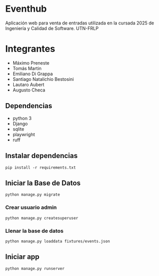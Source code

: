 # Eventhub

Aplicación web para venta de entradas utilizada en la cursada 2025 de Ingeniería y Calidad de Software. UTN-FRLP

# Integrantes
- Máximo Preneste
- Tomás Martin
- Emiliano Di Grappa
- Santiago Natalichio Bestosini
- Lautaro Aubert
- Augusto Checa
## Dependencias

- python 3
- Django
- sqlite
- playwright
- ruff

## Instalar dependencias

`pip install -r requirements.txt`

## Iniciar la Base de Datos

`python manage.py migrate`

### Crear usuario admin

`python manage.py createsuperuser`

### Llenar la base de datos

`python manage.py loaddata fixtures/events.json`

## Iniciar app

`python manage.py runserver`

<!-- Prueba #1 de push para verificar el funcionamiento de CI -->
